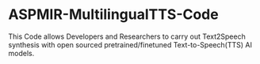 # ASPMIR-MultilingualTTS-Code
This Code allows Developers and Researchers to carry out Text2Speech synthesis with open sourced pretrained/finetuned Text-to-Speech(TTS) AI models.
